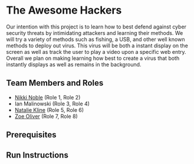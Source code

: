 # The Awesome Hackers

Our intention with this project is to learn how to best defend against cyber security threats by intimidating attackers and learning their methods. We will try a variety of methods such as fishing, a USB, and other well known methods to deploy out virus. This virus will be both a instant display on the screen as well as track the user to play a video upon a specific web entry. Overall we plan on making learning how best to create a virus that both instantly displays as well as remains in the background.

## Team Members and Roles

* [Nikki Noble](https://github.com/noblenikkijo/CIS350-HW2-Noble.git) (Role 1, Role 2)
* Ian Malinowski (Role 3, Role 4)
* [Natalie Kline](https://github.com/nataliekline/CIS350-HW2-Kline.git) (Role 5, Role 6)
* [Zoe Oliver](https://github.com/zoeoli02/CIS350-HW2-Oliver) (Role 7, Role 8)

## Prerequisites

## Run Instructions
